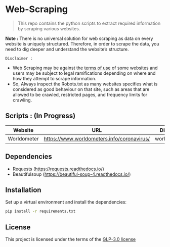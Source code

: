 # Web-Scraping
>This repo contains the python scripts to extract required information by scraping various websites.

**Note :** There is no universal solution for web scraping as data on every website is uniquely structured. Therefore, in order to scrape the data, you need to dig deeper and understand the website’s structure.

`Disclaimer :` 
- Web Scraping may be against the <ins>terms of use</ins> of some websites and users may be subject to legal ramifications depending on where and how they attempt to scrape information.
- So, Always inspect the Robots.txt as many websites specifies what is considered as good behaviour on that site, such as areas that are allowed to be crawled, restricted pages, and frequency limits for crawling.

## Scripts : (In Progress)

| Website | URL | Directory | Action |
| --- | --- | --- | --- |
| Worldometer | https://www.worldometers.info/coronavirus/| worldometers | [View](worldometers) |

## Dependencies

- Requests (https://requests.readthedocs.io/)
- Beautifulsoup (https://beautiful-soup-4.readthedocs.io/)

## Installation
Set up a virtual environment and install the dependencies:
```sh
pip install -r requirements.txt
```

## License
This project is licensed under the terms of the [GLP-3.0 license](https://github.com/yyscoop/Web-Scraping/blob/master/LICENSE)
